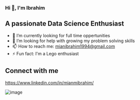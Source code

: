 ### Hi 👋, I'm Ibrahim

  ## A passionate Data Science Enthusiast 

- 🔭 I’m currently looking for full time oppertunities
- 🤔 I’m looking for help with growing my problem solving skills
- 📫 How to reach me: mianibrahim1994@gmail.com
- ⚡ Fun fact: I'm a Lego enthusiast

## Connect with me

https://www.linkedin.com/in/mianmibrahim/

![image](https://github.com/mianmibrahim/mianmibrahim/assets/103076214/197ad163-2414-4e88-ae07-3f337c12a612)
